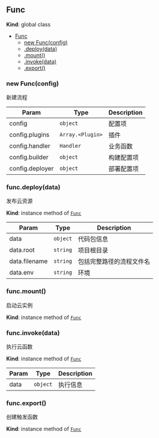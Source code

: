 <a name="Func"></a>

## Func
**Kind**: global class  

* [Func](#Func)
    * [new Func(config)](#new_Func_new)
    * [.deploy(data)](#Func+deploy)
    * [.mount()](#Func+mount)
    * [.invoke(data)](#Func+invoke)
    * [.export()](#Func+export)

<a name="new_Func_new"></a>

### new Func(config)
新建流程


| Param | Type | Description |
| --- | --- | --- |
| config | <code>object</code> | 配置项 |
| config.plugins | <code>Array.&lt;Plugin&gt;</code> | 插件 |
| config.handler | <code>Handler</code> | 业务函数 |
| config.builder | <code>object</code> | 构建配置项 |
| config.deployer | <code>object</code> | 部署配置项 |

<a name="Func+deploy"></a>

### func.deploy(data)
发布云资源

**Kind**: instance method of [<code>Func</code>](#Func)  

| Param | Type | Description |
| --- | --- | --- |
| data | <code>object</code> | 代码包信息 |
| data.root | <code>string</code> | 项目根目录 |
| data.filename | <code>string</code> | 包括完整路径的流程文件名 |
| data.env | <code>string</code> | 环境 |

<a name="Func+mount"></a>

### func.mount()
启动云实例

**Kind**: instance method of [<code>Func</code>](#Func)  
<a name="Func+invoke"></a>

### func.invoke(data)
执行云函数

**Kind**: instance method of [<code>Func</code>](#Func)  

| Param | Type | Description |
| --- | --- | --- |
| data | <code>object</code> | 执行信息 |

<a name="Func+export"></a>

### func.export()
创建触发函数

**Kind**: instance method of [<code>Func</code>](#Func)  
